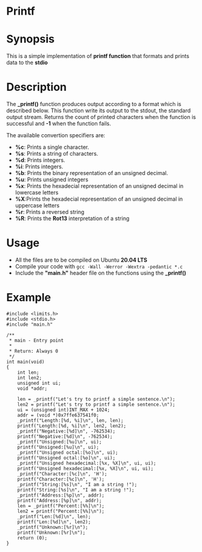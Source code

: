 # Printf
# Synopsis
This is a simple implementation of **printf function** that formats and prints data to the **stdio**

# Description
The **_printf()** function produces output according to a format which is described below. This function write its output to the stdout, the standard output stream. Returns the count of printed characters when the function is successful and **-1** when the function fails.

The available convertion specifiers are:

- **%c**: Prints a single character.
- **%s**: Prints a string of characters.
- **%d**: Prints integers.
- **%i**: Prints integers.
- **%b**: Prints the binary representation of an unsigned decimal.
- **%u**: Prints unsigned integers
- **%x**: Prints the hexadecial representation of an unsigned decimal in lowercase letters
- **%X**:Prints the hexadecial representation of an unsigned decimal in uppercase letters
- **%r**: Prints a reversed string
- **%R**: Prints the **Rot13** interpretation of a string
# Usage
- All the files are to be compiled on Ubuntu **20.04 LTS**
- Compile your code with ```gcc -Wall -Werror -Wextra -pedantic *.c```
- Include the **"main.h"** header file on the functions using the **_printf()**
# Example
```
#include <limits.h>
#include <stdio.h>
#include "main.h"

/**
 * main - Entry point
 *
 * Return: Always 0
 */
int main(void)
{
    int len;
    int len2;
    unsigned int ui;
    void *addr;

    len = _printf("Let's try to printf a simple sentence.\n");
    len2 = printf("Let's try to printf a simple sentence.\n");
    ui = (unsigned int)INT_MAX + 1024;
    addr = (void *)0x7ffe637541f0;
    _printf("Length:[%d, %i]\n", len, len);
    printf("Length:[%d, %i]\n", len2, len2);
    _printf("Negative:[%d]\n", -762534);
    printf("Negative:[%d]\n", -762534);
    _printf("Unsigned:[%u]\n", ui);
    printf("Unsigned:[%u]\n", ui);
    _printf("Unsigned octal:[%o]\n", ui);
    printf("Unsigned octal:[%o]\n", ui);
    _printf("Unsigned hexadecimal:[%x, %X]\n", ui, ui);
    printf("Unsigned hexadecimal:[%x, %X]\n", ui, ui);
    _printf("Character:[%c]\n", 'H');
    printf("Character:[%c]\n", 'H');
    _printf("String:[%s]\n", "I am a string !");
    printf("String:[%s]\n", "I am a string !");
    _printf("Address:[%p]\n", addr);
    printf("Address:[%p]\n", addr);
    len = _printf("Percent:[%%]\n");
    len2 = printf("Percent:[%%]\n");
    _printf("Len:[%d]\n", len);
    printf("Len:[%d]\n", len2);
    _printf("Unknown:[%r]\n");
    printf("Unknown:[%r]\n");
    return (0);
}
```

